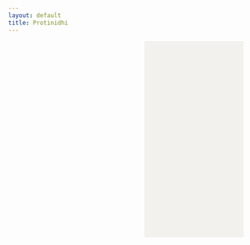 ```yaml
---
layout: default
title: Protinidhi
---
```


<style>

  #tooltip {
    position: absolute;
    padding: 4px 8px;
    background: #333;
    color: #fff;
    border-radius: 4px;
    font-size: 12px;
    pointer-events: none;
    display: none;
  }

  #layout {
    display: flex;
    flex-wrap: wrap;
  }
#map-container {
  min-height: 400px; /* ensures the container isn't empty */
}

  #map-container, #constituency-detail {
    width: 40%;
    padding: 1rem;
    box-sizing: border-box;
    min-height: 400px;
    margin: auto;
  }

  #constituency-detail {
background-color: #F2F1EE;
    padding: 1rem 1.5rem;
  }

  #map-container svg {
    width: 100%;
    height: auto;
    display: block;
  }

  #map-container path:hover {
  fill: #87ceeb !important;
}

.winner-party {
    color: rgb(255, 255, 255);
    font-weight: 700;
    font-size: .875rem;
    line-height: 1.25rem;
    border-radius: .375rem;
    display: inline-flex;
    margin-bottom: .2rem;
    padding: 0.2rem 0.4rem;
}


/* Party-specific overrides */
.party-bnp { background: #004488; color: #fff;}
.party-awami-league { background: #006600; color: #fff; }
.party-jamaat { background: #660066; color: #fff; }
.party-jatiya-party { background: #990000; color: #fff; }
.party-independent { background: #666; color: #fff; }
.party-jasad { background: #003366; color: #fff; }
.party-workers-party { background: #a80000; color: #fff; }
.party-jp { background: #cc6600; color: #fff; }
.party-bnf { background: #009999; color: #fff; }
.party-tarikat-fedaration { background: #006680; color: #fff; }
.party-ldp { background: #990099; color: #fff; }
.party-bikalpa-dhara { background: #336699; color: #fff; }
.party-gono-forum { background: #5555aa; color: #fff; }
.party-kalyan-party { background: #884400; color: #fff; }

.winner-name {
font-weight: 500;
    font-size: 2rem;
    line-height: 1.5rem;
    text-wrap: pretty;
    width: -moz-fit-content;
    width: fit-content;
    font-family: "Playfair Display", serif;
}


#other-candidates {
    width: 100%;
    box-sizing: border-box;
}




#other-candidates li a {
 color: gray;
    text-decoration: none;
    background-color: #F6F1EF;
    font-size: .75rem;
    padding: .25rem .5rem;
}

/* Style the learn-more button on hover */
#other-candidates li a:hover {
  text-decoration: none;
  background-color: #BC8585;  /* darker than #F6F1EF */
  color: #ffffff;
}

/* Base style for party icon */
#other-candidates .party-icon {
  width: 40px;
  height: 40px;
  object-fit: cover;
  transition: border-radius 0.2s, border 0.2s;
}

/* Add circular border on li hover */
#other-candidates li:hover .party-icon {
  border-radius: 50%;
  border: 2px solid #ccc;
}

.nonwinner-grid {
  display: grid;
  grid-template-columns: repeat(auto-fit, minmax(250px, 1fr));
  gap: 0.75rem;
  list-style: none;
  padding: 0;
  margin: 0.5rem 0;
}
.nonwinner-card {
  padding: 0.75rem;
  background: #f9f9f9;
  border-radius: 6px;
  box-shadow: 0 1px 2px rgba(0,0,0,0.05);
  display: flex;
  align-items: flex-start;
}

.nonwinner-card-inner {
  display: flex;
  gap: 0.75rem;
}


.nonwinner-info {
  flex-grow: 1;
}

.nonwinner-name {
  font-weight: 700;
  font-size: 1rem;
  margin-bottom: 0.2rem;
}

.nonwinner-party {
  font-size: 0.9rem;
  color: #555;
  margin-bottom: 0.4rem;
}


.learn-more-button {
 color: #fff;
    background-color: #BC8585;
    letter-spacing: .05em;
    font-weight: 500;
    font-size: .875rem;
    line-height: 1.25rem;
    padding: .5rem 1rem;
}

#election-select {
  appearance: none; /* Removes native styling */
  -webkit-appearance: none;
  -moz-appearance: none;
  background-color: #F0EFEB;
  border: 1px solid #6C6B66;
  padding: 0.5em 2.5em 0.5em 1em;
  font-size: 1rem;
  font-family: inherit;
  color: #333;
  border-radius: 6px;
  background-image: url('data:image/svg+xml;charset=US-ASCII,<svg xmlns="http://www.w3.org/2000/svg" width="12" height="8" viewBox="0 0 12 8"><path fill="%236C6B66" d="M6 8L0 0h12z"/></svg>');
  background-repeat: no-repeat;
  background-position: right 1em center;
  background-size: 0.65em auto;
  cursor: pointer;
  transition: border-color 0.2s ease-in-out, box-shadow 0.2s ease-in-out;
}

#election-select:focus {
  outline: none;
  border-color: #BC8585;
  box-shadow: 0 0 0 2px rgba(188, 133, 133, 0.3);
}

@media (max-width: 541px) {
 
  #map-container,
  #constituency-detail {
    width: 100%;
    display: block;
  }

  #layout {
    flex-direction: column;
  }
}

</style>

<div id="layout">
  <div id="map-container"></div>

  <div id="constituency-detail">
    <!-- <h2>Click a constituency</h2> -->
    <label for="election-select" style="display: none;"></label>
    <select id="election-select" style="display: none;"></select>
    <div id="constituency-content"></div>
  </div>

  <div id="other-candidates" style="padding: 1rem;"></div>
</div>

<div id="tooltip"></div>


<script>
  document.addEventListener("DOMContentLoaded", function() {
    console.log("✅ DOM fully loaded and parsed.");

    const candidates = {{ site.data.all_candidates_national_elections_bangladesh | jsonify }};
    console.log("📦 Candidates data loaded:", candidates.length);

    const tooltip = document.getElementById("tooltip");
    const contentDiv = document.getElementById("constituency-content");
    const select = document.getElementById("election-select");
    const label = document.querySelector("label[for='election-select']");
    const othersDiv = document.getElementById("other-candidates");

    let currentConstituency = null;
    let electionOptions = [];

function updateContent() {
  console.log("🔁 updateContent called");

  if (!currentConstituency || !select.value) {
    console.log("⛔ No constituency or election selected.");
    return;
  }

  console.log("🗳 Selected election:", select.value);

  const selectedElection = select.value;
  const seatName = currentConstituency.replace(/-/g, ' ').toUpperCase();
  contentDiv.innerHTML = `<h2>${seatName}</h2>`;

  const filtered = candidates.filter(c =>
    c.Constituency.toLowerCase() === currentConstituency &&
    c.election === selectedElection
  );
  console.log("🔍 Filtered candidates:", filtered.length, filtered);

  if (filtered.length === 0) {
    contentDiv.innerHTML += "<p>No candidates found.</p>";
    othersDiv.innerHTML = "";
    return;
  }

  const winners = filtered.find(c => {
    const val = (c.Winners ?? '').toString().trim().toLowerCase();
    return val === 'yes';
  });
  

if (winners) {
  try {
    const voteSummary = filtered.find(c =>
      c["Total Votes"] && !isNaN(c["Total Votes"]) &&
      c["Valid Votes"] && !isNaN(c["Valid Votes"]) &&
      c["Winning Vote"] && !isNaN(c["Winning Vote"])
    );

    let voteBarHTML = '';
if (voteSummary) {
  const total = parseInt(voteSummary["Total Votes"]);
  const valid = parseInt(voteSummary["Valid Votes"]);
  const winning = parseInt(voteSummary["Winning Vote"]);

  const validPct = Math.min(100, (valid / total) * 100);
  const winningPct = Math.min(validPct, (winning / total) * 100);

  voteBarHTML = `
  <div style="margin: 1.5em 0;">
    <!-- Outer Total Votes Bar -->
    <div style="position: relative; height: 32px; background: #d3d3d3; border: 1px solid #999; width: 100%;">
      
      <!-- Valid Votes Bar -->
      <div style="
        position: absolute;
        height: 20px;
        top: 6px;
        left: 0;
        background: #888;
        width: ${validPct}%;
        z-index: 2;
      "></div>

      <!-- Winning Votes Bar -->
      <div style="
        position: absolute;
        height: 12px;
        top: 10px;
        left: 0;
        background: #000;
        width: ${winningPct}%;
        z-index: 3;
      "></div>

      <!-- Static Labels -->
      <span style="position: absolute; right: 4px; top: -1.4em; font-size: 0.75em; color: #000;">Winning Votes</span>
      <span style="position: absolute; right: 4px; top: -2.6em; font-size: 0.75em; color: #333;">Valid Votes</span>
      <span style="position: absolute; right: 4px; bottom: -1.4em; font-size: 0.75em; color: #444;">Total Votes</span>
    </div>

    <div style="display: flex; justify-content: space-between; font-size: 0.85em; margin-top: 0.4em;">
      <span>Total: ${total}</span>
      <span>Valid: ${valid}</span>
      <span>Winning: ${winning}</span>
    </div>
  </div>
`;



}

    contentDiv.innerHTML += `
      ${voteBarHTML}
      <div class="winner-block">
        <p class="winner-party party-${(winners["Political Party"] || "independent").toLowerCase().replace(/\s+/g, '-')}">
          ${winners["Political Party"] || "N/A"}
        </p>
        <h3 class="winner-name">${winners.Name || "N/A"}</h3>
        <p class="winner-father"><strong>Father:</strong> ${winners["Father Name"] || ""}</p>
        <p class="winner-mother"><strong>Mother:</strong> ${winners["Mother Name"] || ""}</p>
        <p class="winner-profession"><strong>Profession:</strong> ${winners["Profession"] || ""}</p>
        <p class="winner-address"><strong>Address:</strong> ${winners["Address"] || ""}</p>
        <p>
          <a href="/candidate/${winners.ID}/" target="_blank" class="learn-more-button">
            Learn More &#x2197;
          </a>
        </p>
      </div>
    `;
  } catch (e) {
    console.error("❌ Error rendering winner block with vote bar:", e);
  }
}




try {
  const nonWinners = filtered.filter(c => c.ID !== (winners ? winners.ID : null));
  console.log("👥 Non-winners to display:", nonWinners.length, nonWinners);

  othersDiv.innerHTML = nonWinners.length
    ? `<h3>Other Candidates</h3><ul class="nonwinner-grid">${nonWinners.map(c => {
        const gender = (c.Gender || '').toLowerCase().startsWith('m') ? 'M' : (c.Gender || '').toLowerCase().startsWith('f') ? 'F' : '';
        const age = c.Age && !isNaN(c.Age) ? `${c.Age}` : '';
        const party = c["Political Party"] || "Independent";

        const knownParties = [
          "Awami League", "Workers Party", "Jatiya Party", "BNP", "Jasad", "Tarikat Fedaration", "LDP",
          "Jamaat", "Kalyan Party", "BNF", "JP", "Bikalpa Dhara", "Gono Forum"
        ];
        const partyKey = knownParties.includes(party) ? party.toLowerCase().replace(/\s+/g, '-') : 'independent';
        const partyImgSrc = `/assets/party-symbols/${partyKey}.svg`;

        return `
          <li class="nonwinner-card">
            <div class="nonwinner-card-inner">
              <img src="${partyImgSrc}" alt="${party}" class="party-icon">
              <div class="nonwinner-info">
                <div class="nonwinner-name">${c.Name}${gender || age ? ` (${[gender, age].filter(Boolean).join(', ')})` : ''}</div>
                <div class="nonwinner-party">${party}</div>
                <a href="/candidate/${c.ID}/" target="_blank" class="learn-more-button">Learn More &#x2197;</a>
              </div>
            </div>
          </li>`;
      }).join("")}</ul>`
    : "";
} catch (e) {
  console.error("❌ Error rendering other candidates:", e);
}
}


    fetch('GRED_20190215_Bangladesh/bd_constituencies_shapefile/bangladesh_constituencies.svg')
      .then(res => {
        console.log("📡 Fetching SVG map...");
        return res.text();
      })
      .then(svg => {
        console.log("🗺️ SVG map loaded");
        document.getElementById("map-container").innerHTML = svg;

        const allPaths = document.querySelectorAll('#map-container path');
        console.log("🧩 Paths found:", allPaths.length);

        if (allPaths.length === 0) {
          console.error("❌ No <path> elements found in SVG.");
        }

        allPaths.forEach(path => {
          const seatId = path.id;

          path.style.cursor = 'pointer';

          path.addEventListener('mousemove', (e) => {
            tooltip.style.left = (e.pageX + 10) + "px";
            tooltip.style.top = (e.pageY + 10) + "px";
            tooltip.textContent = seatId.replace(/-/g, " ").toUpperCase();
            tooltip.style.display = "block";
          });

          path.addEventListener('mouseleave', () => {
            tooltip.style.display = "none";
          });

          path.addEventListener('click', () => {
            currentConstituency = seatId.toLowerCase();
            console.log("📍 Clicked constituency:", currentConstituency);

            const related = candidates.filter(c =>
              c.Constituency.toLowerCase() === currentConstituency
            );
            console.log("🧮 Related candidates for constituency:", related.length);

            const elections = {};
            related.forEach(c => {
              elections[c.election] = parseInt(c.Order) || 99;
            });

            electionOptions = Object.entries(elections)
              .sort((a, b) => a[1] - b[1])
              .map(e => e[0]);

            console.log("🗂️ Election options sorted by order:", electionOptions);

            select.innerHTML = electionOptions.map(e => `<option value="${e}">${e}</option>`).join("");
            select.value = electionOptions[0];
            select.style.display = 'inline-block';
            label.style.display = 'inline-block';

            updateContent();
          });
        });

        select.addEventListener('change', updateContent);

        // Auto-select a random constituency
        const allConstituencies = [...new Set(candidates.map(c => c.Constituency.toLowerCase()))];
        const randomConstituency = allConstituencies[Math.floor(Math.random() * allConstituencies.length)];
        console.log("🎯 Auto-selecting random constituency:", randomConstituency);

        const randomPath = document.querySelector(`#map-container path[id="${randomConstituency}"]`);
        if (randomPath) {
  const seatId = randomPath.id;
  currentConstituency = seatId.toLowerCase();

  const related = candidates.filter(c =>
    c.Constituency.toLowerCase() === currentConstituency
  );

  const elections = {};
  related.forEach(c => {
    elections[c.election] = parseInt(c.Order) || 99;
  });

  electionOptions = Object.entries(elections)
    .sort((a, b) => a[1] - b[1])
    .map(e => e[0]);

  select.innerHTML = electionOptions.map(e => `<option value="${e}">${e}</option>`).join("");
  select.value = electionOptions[0];
  select.style.display = 'inline-block';
  label.style.display = 'inline-block';

  console.log("🎯 Random constituency selected:", currentConstituency);
  console.log("🗳 Selected election:", select.value);
  updateContent(); // <- Call this **only after select.value is set**
}

      })
      .catch(error => {
        console.error("🚨 Error loading SVG map:", error);
      });
  });
</script>
